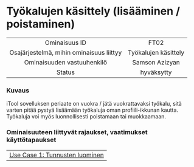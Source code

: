 # Työkalujen käsittely (lisääminen / poistaminen)


| | |
|:-:|:-:|
| Ominaisuus ID |FT02 |
| Osajärjestelmä, mihin ominaisuus liittyy | Työkalujen käsittely |
| Ominaisuuden vastuuhenkilö | Samson Azizyan |
| Status | hyväksytty |

### Kuvaus

iTool sovelluksen periaate on vuokra / jätä vuokrattavaksi työkalu, sitä varten pitää pystyä lisäämään työkaluja oman profiili-ikkunan kautta.
Työkaluja voi myös luonnollisesti poistamaan tai muokkaamaan.


### Ominaisuuteen liittyvät rajaukset, vaatimukset käyttötapaukset


| | 
|:-:|
| [Use Case 1: Tunnusten luominen](usecase1.md) | 
  






